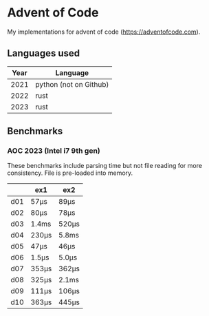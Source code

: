 # Advent of Code

My implementations for advent of code (https://adventofcode.com).

## Languages used

| Year     | Language               |
|----------|------------------------|
| 2021     | python (not on Github) |
| 2022     | rust                   |
| 2023     | rust                   |

## Benchmarks

### AOC 2023 (Intel i7 9th gen)

These benchmarks include parsing time but not file reading for more consistency. File is pre-loaded into memory.

|     | ex1   | ex2   |
|-----|-------|-------|
| d01 | 57µs  | 89µs  |
| d02 | 80µs  | 78µs  |
| d03 | 1.4ms | 520µs |
| d04 | 230µs | 5.8ms |
| d05 | 47µs  | 46µs  |
| d06 | 1.5µs | 5.0µs |
| d07 | 353µs | 362µs |
| d08 | 325µs | 2.1ms |
| d09 | 111µs | 106µs |
| d10 | 363µs | 445µs |
